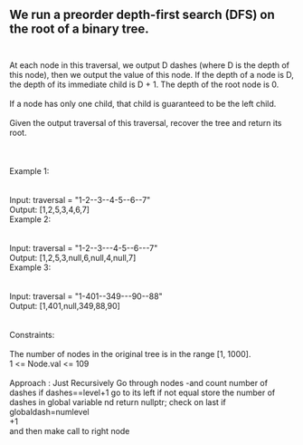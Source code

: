 ## We run a preorder depth-first search (DFS) on the root of a binary tree. <br> <br> 
At each node in this traversal, we output D dashes (where D is the depth of this node), then we output the value of this node.  If the depth of a node is D, the depth of its immediate child is D + 1.  The depth of the root node is 0. <br> <br> 
If a node has only one child, that child is guaranteed to be the left child. <br> <br> 
Given the output traversal of this traversal, recover the tree and return its root. <br> <br> <br> <br> 
Example 1: <br> <br> <br> 
Input: traversal = "1-2--3--4-5--6--7" <br> 
Output: [1,2,5,3,4,6,7] <br> 
Example 2: <br> <br> <br> 
Input: traversal = "1-2--3---4-5--6---7" <br> 
Output: [1,2,5,3,null,6,null,4,null,7] <br> 
Example 3: <br> <br> <br> 
Input: traversal = "1-401--349---90--88" <br> 
Output: [1,401,null,349,88,90] <br> <br> <br> 
Constraints: <br> <br> 
The number of nodes in the original tree is in the range [1, 1000]. <br> 
1 <= Node.val <= 109 <br> <br> 
Approach :  Just Recursively Go through nodes -and count number of dashes if dashes==level+1 go to its left if not equal store the number of dashes in global variable nd return nullptr; check on last if globaldash=numlevel <br> 
+1 <br> 
and then make call to right node <br> 
